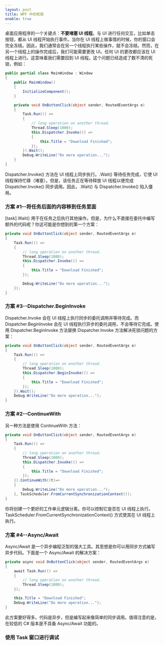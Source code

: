 ```yaml
---
layout: post
title: WPF 中的死锁
enable: true
---
```


桌面应用程序的一个关键点：**不要堵塞 UI 线程**。与 UI 进行任何交互，比如单击按钮，都从 UI 线程开始执行事件。当你在 UI 线程上做事情的时候，你的窗口会完全冻结。因此，我们通常会在另一个线程执行某些操作，就不会冻结。然而，在另一个线程上的操作完成后，我们可能需要更改 UI。任何 UI 的更改都应该在 UI 线程上进行。这意味着我们需要回到 UI 线程。这个问题已经造成了数不清的死锁，例如：

```c#
public partial class MainWindow : Window
{
    public MainWindow()
    {
        InitializeComponent();
    }

    private void OnButtonClick(object sender, RoutedEventArgs e)
    {
        Task.Run(() =>
        {
            // long operation on another thread.
            Thread.Sleep(1000);
            this.Dispatcher.Invoke(() =>
            {
                this.Title = "Download Finished";
            });
        }).Wait();
        Debug.WriteLine("Do more operation...");
    }
}
```

Dispatcher.Invoke() 方法在 UI 线程上同步执行。.Wait() 等待任务完成，它使 UI 线程保持忙碌（堵塞）。但是，该任务正在等待释放 UI 线程以便完成 Dispatcher.Invoke() 同步调用。因此，.Wait() 与 Dispatcher.Invoke() 陷入僵局。

### 方案 #1--将任务后面的内容移到任务里面

[task].Wait() 用于在任务之后执行其他操作。但是，为什么不直接在委托中编写额外的代码呢？你这可能是你想到的第一个方案：

```c#
private void OnButtonClick(object sender, RoutedEventArgs e)
{
    Task.Run(() =>
    {
        // long operation on another thread.
        Thread.Sleep(1000);
        this.Dispatcher.Invoke(() =>
        {
            this.Title = "Download Finished";
        });

        Debug.WriteLine("Do more operation...");
    });
}
```

### 方案 #3--Dispatcher.BeginInvoke

Dispatcher.Invoke 会在 UI 线程上执行同步的委托调用并等待完成。而 Dispatcher.BeginInvoke 会在 UI 线程执行异步的委托调用，不会等待它完成。使用 Dispatcher.BeginInvoke 方法替换 Dispatcher.Invoke 方法解决死锁问题的方案：

```c#
private void OnButtonClick(object sender, RoutedEventArgs e)
{
    Task.Run(() =>
    {
        // long operation on another thread.
        Thread.Sleep(1000);
        this.Dispatcher.BeginInvoke(() =>
        {
            this.Title = "Download Finished";
        });
    }).Wait();
    Debug.WriteLine("Do more operation...");
}
```

### 方案 #2--ContinueWith

另一种方法是使用 ContinueWith 方法：

```c#
private void OnButtonClick(object sender, RoutedEventArgs e)
{
    Task.Run(() =>
    {
        // long operation on another thread.
        Thread.Sleep(1000);
        this.Dispatcher.Invoke(() =>
        {
            this.Title = "Download Finished";
        });
    }).ContinueWith((t)=>
    {
        Debug.WriteLine("Do more operation...");
    }, TaskScheduler.FromCurrentSynchronizationContext());
}
```

你将创建一个更好的工作单元逻辑分离。你可以控制它是否在 UI 线程上执行。TaskScheduler.FromCurrentSynchronizationContext() 方式使其在 UI 线程上执行。

### 方案 #4--Async/Await

Async/Await 是一个异步编程泛型的强大工具。其思想是你可以用同步方式编写异步代码。下面是一个 Async/Await 的解决方案：

```c#
private async void OnButtonClick(object sender, RoutedEventArgs e)
{
    await Task.Run(() =>
    {
        // long operation on another thread.
        Thread.Sleep(1000);
    });

    this.Title = "Download Finished";
    Debug.WriteLine("Do more operation...");
}
```

此方案要好得多。代码是异步，但是编写起来像简单的同步调用。值得注意的是，在较低的 C# 版本是不具备 Async/Await 功能的。

### 使用 Task 窗口进行调试

